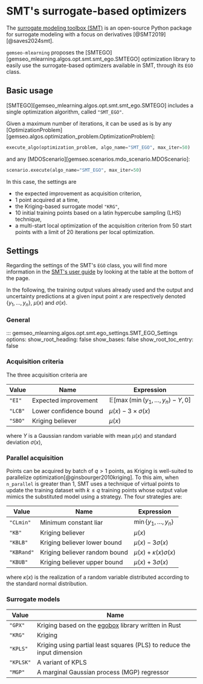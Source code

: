 <!--
Copyright 2021 IRT Saint Exupéry, https://www.irt-saintexupery.com

This work is licensed under the Creative Commons Attribution-ShareAlike 4.0
International License. To view a copy of this license, visit
http://creativecommons.org/licenses/by-sa/4.0/ or send a letter to Creative
Commons, PO Box 1866, Mountain View, CA 94042, USA.
-->
# SMT's surrogate-based optimizers

The [surrogate modeling toolbox (SMT)](https://smt.readthedocs.io)
is an open-source Python package for surrogate modeling with a focus on derivatives [@SMT2019][@saves2024smt].

`gemseo-mlearning` proposes the [SMTEGO][gemseo_mlearning.algos.opt.smt.smt_ego.SMTEGO] optimization library
to easily use the surrogate-based optimizers available in SMT,
through its `EGO` class.

## Basic usage

[SMTEGO][gemseo_mlearning.algos.opt.smt.smt_ego.SMTEGO] includes a single optimization algorithm,
called `"SMT_EGO"`.

Given a maximum number of iterations,
it can be used as is
by any [OptimizationProblem][gemseo.algos.optimization_problem.OptimizationProblem]:
```python
execute_algo(optimization_problem, algo_name="SMT_EGO", max_iter=50)
```
and any [MDOScenario][gemseo.scenarios.mdo_scenario.MDOScenario]:
```python
scenario.execute(algo_name="SMT_EGO", max_iter=50)
```

In this case,
the settings are

- the expected improvement as acquisition criterion,
- 1 point acquired at a time,
- the Kriging-based surrogate model `"KRG"`,
- 10 initial training points based on a latin hypercube sampling (LHS) technique,
- a multi-start local optimization of the acquisition criterion
  from 50 start points with a limit of 20 iterations per local optimization.

## Settings

Regarding the settings of the SMT's `EGO` class,
you will find more information in the [SMT's user guide](https://smt.readthedocs.io/en/latest/_src_docs/applications/ego.html)
by looking at the table at the bottom of the page.

In the following,
the training output values already used
and the output and uncertainty predictions at a given input point $x$
are respectively denoted $\{y_1,\ldots,y_n\}$, $\mu(x)$ and $\sigma(x)$.

### General

::: gemseo_mlearning.algos.opt.smt.ego_settings.SMT_EGO_Settings
    options:
      show_root_heading: false
      show_bases: false
      show_root_toc_entry: false

### Acquisition criteria

The three acquisition criteria are

| Value   | Name                   | Expression                                 |
|---------|------------------------|--------------------------------------------|
| `"EI"`  | Expected improvement   | $\mathbb{E}[\max(\min(y_1,\dots,y_n)-Y,0]$ |
| `"LCB"` | Lower confidence bound | $\mu(x)-3\times\sigma(x)$                  |
| `"SBO"` | Kriging believer       | $\mu(x)$                                   |

where $Y$ is a Gaussian random variable with mean $\mu(x)$ and standard deviation $\sigma(x)$,

### Parallel acquisition

Points can be acquired by batch of $q>1$ points,
as Kriging is well-suited to parallelize optimization[@ginsbourger2010kriging].
To this aim,
when `n_parallel` is greater than 1,
SMT uses a technique of virtual points to update the training dataset with $k\leq q$ training points
whose output value mimics the substituted model using a strategy.
The four strategies are:

| Value      | Name                          | Expression                  |
|------------|-------------------------------|-----------------------------|
| `"CLmin"`  | Minimum constant liar         | $\min \{y_1,\ldots,y_n\}$   |
| `"KB"`     | Kriging believer              | $\mu(x)$                    |
| `"KBLB"`   | Kriging believer lower bound  | $\mu(x)-3\sigma(x)$         |
| `"KBRand"` | Kriging believer random bound | $\mu(x)+\kappa(x)\sigma(x)$ |
| `"KBUB"`   | Kriging believer upper bound  | $\mu(x)+3\sigma(x)$         |

where $\kappa(x)$ is the realization of a random variable distributed according to the standard normal distribution.

### Surrogate models

| Value     | Name                                                                                  |
|-----------|---------------------------------------------------------------------------------------|
| `"GPX"`   | Kriging based on the [egobox](https://github.com/relf/egobox) library written in Rust |
| `"KRG"`   | Kriging                                                                               |
| `"KPLS"`  | Kriging using partial least squares (PLS) to reduce the input dimension               |
| `"KPLSK"` | A variant of KPLS                                                                     |
| `"MGP"`   | A marginal Gaussian process (MGP) regressor                                           |
